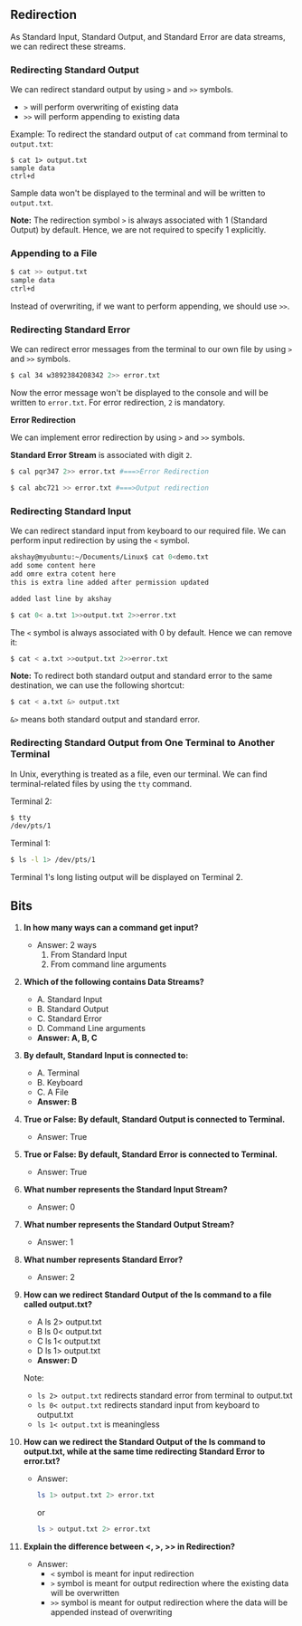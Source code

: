 ## Redirection

As Standard Input, Standard Output, and Standard Error are data streams, we can redirect these streams.

### Redirecting Standard Output

We can redirect standard output by using `>` and `>>` symbols.
- `>` will perform overwriting of existing data
- `>>` will perform appending to existing data

Example: To redirect the standard output of `cat` command from terminal to `output.txt`:

```
$ cat 1> output.txt
sample data
ctrl+d
```

Sample data won't be displayed to the terminal and will be written to `output.txt`.

**Note:** The redirection symbol `>` is always associated with 1 (Standard Output) by default. Hence, we are not required to specify 1 explicitly.


### Appending to a File

```bash
$ cat >> output.txt
sample data
ctrl+d
```

Instead of overwriting, if we want to perform appending, we should use `>>`.

### Redirecting Standard Error

We can redirect error messages from the terminal to our own file by using `>` and `>>` symbols.

```bash
$ cal 34 w3892384208342 2>> error.txt
```

Now the error message won't be displayed to the console and will be written to `error.txt`.
For error redirection, `2` is mandatory.

**Error Redirection**

We can implement error redirection by using `>` and `>>` symbols.

**Standard Error Stream** is associated with digit `2`.

```bash
$ cal pqr347 2>> error.txt #===>Error Redirection
```

```bash
$ cal abc721 >> error.txt #===>Output redirection
```


### Redirecting Standard Input

We can redirect standard input from keyboard to our required file.
We can perform input redirection by using the `<` symbol.

```bash
akshay@myubuntu:~/Documents/Linux$ cat 0<demo.txt
add some content here
add omre extra cotent here
this is extra line added after permission updated

added last line by akshay 
```

```bash
$ cat 0< a.txt 1>>output.txt 2>>error.txt
```

The `<` symbol is always associated with 0 by default. Hence we can remove it:

```bash
$ cat < a.txt >>output.txt 2>>error.txt
```

**Note:** To redirect both standard output and standard error to the same destination, we can use the following shortcut:

```bash
$ cat < a.txt &> output.txt
```

`&>` means both standard output and standard error.

### Redirecting Standard Output from One Terminal to Another Terminal

In Unix, everything is treated as a file, even our terminal.
We can find terminal-related files by using the `tty` command.

Terminal 2:
```bash
$ tty
/dev/pts/1
```

Terminal 1:
```bash
$ ls -l 1> /dev/pts/1
```

Terminal 1's long listing output will be displayed on Terminal 2.

## Bits

1. **In how many ways can a command get input?**
   - Answer: 2 ways
     1. From Standard Input
     2. From command line arguments

2. **Which of the following contains Data Streams?**
   - A. Standard Input
   - B. Standard Output
   - C. Standard Error
   - D. Command Line arguments
   - **Answer: A, B, C**

3. **By default, Standard Input is connected to:**
   - A. Terminal
   - B. Keyboard
   - C. A File
   - **Answer: B**

4. **True or False: By default, Standard Output is connected to Terminal.**
   - Answer: True

5. **True or False: By default, Standard Error is connected to Terminal.**
   - Answer: True

6. **What number represents the Standard Input Stream?**
   - Answer: 0

7. **What number represents the Standard Output Stream?**
   - Answer: 1

8. **What number represents Standard Error?**
   - Answer: 2

9. **How can we redirect Standard Output of the ls command to a file called output.txt?**
   - A  ls 2> output.txt
   - B  ls 0< output.txt
   - C  ls 1< output.txt
   - D  ls 1> output.txt
   - **Answer: D**
   
   Note:
   - `ls 2> output.txt` redirects standard error from terminal to output.txt
   - `ls 0< output.txt` redirects standard input from keyboard to output.txt
   - `ls 1< output.txt` is meaningless

10. **How can we redirect the Standard Output of the ls command to output.txt, while at the same time redirecting Standard Error to error.txt?**
    - Answer: 
      ```bash
      ls 1> output.txt 2> error.txt
      ```
      or
      ```bash
      ls > output.txt 2> error.txt
      ```

11. **Explain the difference between <, >, >> in Redirection?**
    - Answer:
      - `<` symbol is meant for input redirection
      - `>` symbol is meant for output redirection where the existing data will be overwritten
      - `>>` symbol is meant for output redirection where the data will be appended instead of overwriting